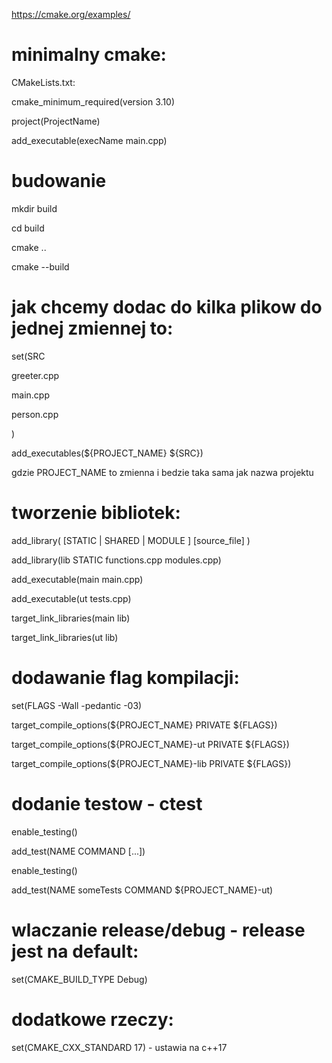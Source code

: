 https://cmake.org/examples/



# minimalny cmake:

CMakeLists.txt:

cmake_minimum_required(version 3.10)

project(ProjectName)

add_executable(execName main.cpp)

# budowanie

mkdir build

cd build

cmake ..

cmake --build


# jak chcemy dodac do kilka plikow do jednej zmiennej to:
set(SRC 

greeter.cpp

 main.cpp
 
 person.cpp
 
)

add_executables(${PROJECT_NAME}  ${SRC})

gdzie PROJECT_NAME to zmienna i bedzie taka sama jak nazwa projektu



# tworzenie bibliotek:

add_library(<name> [STATIC | SHARED | MODULE ] [source_file] )


add_library(lib STATIC functions.cpp modules.cpp)

add_executable(main main.cpp)

add_executable(ut tests.cpp)

target_link_libraries(main lib)

target_link_libraries(ut lib)



# dodawanie flag kompilacji:

set(FLAGS  -Wall -pedantic -03)

target_compile_options(${PROJECT_NAME} PRIVATE ${FLAGS})

target_compile_options(${PROJECT_NAME}-ut PRIVATE ${FLAGS})

target_compile_options(${PROJECT_NAME}-lib PRIVATE ${FLAGS})



# dodanie testow - ctest

enable_testing()

add_test(NAME <name> COMMAND  <command> [<arg>...])


enable_testing()

add_test(NAME someTests COMMAND ${PROJECT_NAME}-ut)


# wlaczanie release/debug - release jest na default:

set(CMAKE_BUILD_TYPE Debug)


# dodatkowe rzeczy:

set(CMAKE_CXX_STANDARD 17) - ustawia na c++17

